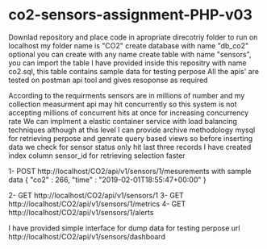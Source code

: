 # co2-sensors-assignment-PHP-v03
Downlad repository and place code in apropriate direcotriy folder to run on localhost my folder name is "CO2"
create database with name "db_co2" optional you can create with any name
create table with name "sensors", you can import the table  I have provided inside this repositry with name co2.sql, this table contains sample data for testing perpose 
All the apis' are tested on postman api tool and gives resoponse as required 

According to the requirments sensors are in millions of number and my collection measurment api may hit concurrently so this system is not accepting millions of concurrent hits at once 
for increasing concurrency rate We can implment a elastic container service with load balancing techniques 
although at this level I can provide archive methodology mysql for retrieving perpose and genrate query based views so before inserting data we check for sensor status only hit last three records 
I have created index column sensor_id for retrieving selection faster 


1- POST http://localhost/CO2/api/v1/sensors/1/mesurements 
with sample data
{
 "co2" : 266,
 "time" : "2019-02-01T18:55:47+00:00"
}


2- GET http://localhost/CO2/api/v1/sensors/1
3- GET http://localhost/CO2/api/v1/sensors/1/metrics
4- GET http://localhost/CO2/api/v1/sensors/1/alerts

I have provided simple interface for dump data for testing perpose url
http://localhost/CO2/api/v1/sensors/dashboard
